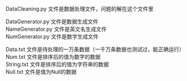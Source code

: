 DataCleaning.py 文件是数据处理文件，问题的解在这个文件里  
  
DataGenerator.py 文件是数据生成文件  
NameGenerator.py 文件是英文名生成文件  
NumGenerator.py 文件是数字生成文件  
  
Data.txt 文件是待处理的一万条数据（一千万条数据也测试过，能正确运行）  
Num.txt 文件是排序后的值为数字的数据  
String.txt 文件是排序后的值为字符串的数据  
Null.txt 文件是值为Null的数据  
